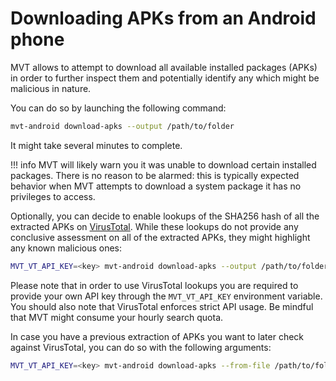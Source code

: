 # Downloading APKs from an Android phone

MVT allows to attempt to download all available installed packages (APKs) in order to further inspect them and potentially identify any which might be malicious in nature.

You can do so by launching the following command:

```bash
mvt-android download-apks --output /path/to/folder
```

It might take several minutes to complete.

!!! info
    MVT will likely warn you it was unable to download certain installed packages. There is no reason to be alarmed: this is typically expected behavior when MVT attempts to download a system package it has no privileges to access.

Optionally, you can decide to enable lookups of the SHA256 hash of all the extracted APKs on [VirusTotal](https://www.virustotal.com). While these lookups do not provide any conclusive assessment on all of the extracted APKs, they might highlight any known malicious ones:

```bash
MVT_VT_API_KEY=<key> mvt-android download-apks --output /path/to/folder --virustotal
```

Please note that in order to use VirusTotal lookups you are required to provide your own API key through the `MVT_VT_API_KEY` environment variable. You should also note that VirusTotal enforces strict API usage. Be mindful that MVT might consume your hourly search quota.

In case you have a previous extraction of APKs you want to later check against VirusTotal, you can do so with the following arguments:

```bash
MVT_VT_API_KEY=<key> mvt-android download-apks --from-file /path/to/folder/apks.json --virustotal
```
